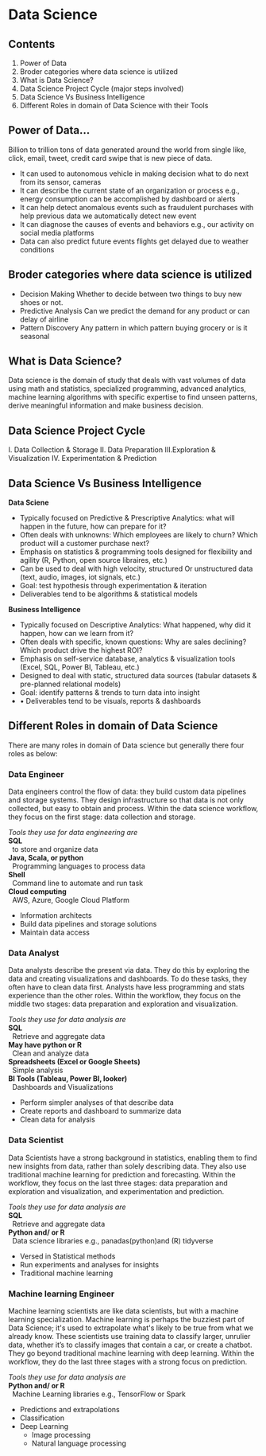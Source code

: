 # Data Science 

## Contents
1.	Power of Data
2.	Broder categories where data science is utilized
3.	What is Data Science?
4.	Data Science Project Cycle (major steps involved)
5.	Data Science Vs Business Intelligence
6.	Different Roles in domain of Data Science with their Tools

## Power of Data…
Billion to trillion tons of data generated around the world from single like, click, email, tweet, credit card swipe that is new piece of data. <br>
- It can used to autonomous vehicle in making decision what to do next from its sensor, cameras <br>
- It can describe the current state of an organization or process e.g., energy consumption can be accomplished by dashboard or alerts <br>
- It can help detect anomalous events such as fraudulent purchases with help previous data we automatically detect new event <br>
- It can diagnose the causes of events and behaviors e.g., our activity on social media platforms <br>
- Data can also predict future events flights get delayed due to weather conditions <br>

## Broder categories where data science is utilized 
-	Decision Making
Whether to decide between two things to buy new shoes or not.
-	Predictive Analysis
Can we predict the demand for any product or can delay of airline
-	Pattern Discovery
Any pattern in which pattern buying grocery or is it seasonal

## What is Data Science? 
Data science is the domain of study that deals with vast volumes of data using math and statistics, specialized programming, advanced analytics, machine learning algorithms with specific expertise to find unseen patterns, derive meaningful information and make business decision.


## Data Science Project Cycle 
I.	Data Collection & Storage
II.	Data Preparation
III.Exploration & Visualization
IV.	Experimentation & Prediction 


## Data Science Vs Business Intelligence
 
**Data Sciene** <br>
- Typically focused on Predictive & Prescriptive Analytics: what will happen in the future, how can prepare for it? <br>
- Often deals with unknowns: Which employees are likely to churn? Which product will a customer purchase next? <br>
- Emphasis on statistics & programming tools designed for flexibility and agility (R, Python, open source libraires, etc.) <br>
- Can be used to deal with high velocity, structured Or unstructured data (text, audio, images, iot signals, etc.) <br>
- Goal: test hypothesis through experimentation & iteration <br>
- Deliverables tend to be algorithms & statistical models <br>
 
**Business Intelligence** <br>
- Typically focused on Descriptive Analytics: What happened, why did it happen, how can we learn from it? <br>
- Often deals with specific, known questions: Why are sales declining? Which product drive the highest ROI? <br>
- Emphasis on self-service database, analytics & visualization tools (Excel, SQL, Power BI, Tableau, etc.) <br>
- Designed to deal with static, structured data sources (tabular datasets & pre-planned relational models) <br>
- Goal: identify patterns & trends to turn data into insight <br>
- •	Deliverables tend to be visuals, reports & dashboards <br>

## Different Roles in domain of Data Science 
There are many roles in domain of Data science but generally there four roles as below: <br>

### Data Engineer
Data engineers control the flow of data: they build custom data pipelines and storage systems. They design infrastructure so that data is not only collected, but easy to obtain and process. Within the data science workflow, they focus on the first stage: data collection and storage.

*Tools they use for data engineering are*  <br>
**SQL** <br>
&nbsp; to store and organize data <br>
**Java, Scala, or python** <br>
&nbsp; Programming languages to process data <br>
**Shell** <br>
&nbsp; Command line to automate and run task <br>
**Cloud computing** <br>
&nbsp; AWS, Azure, Google Cloud Platform <br>
-	Information architects
-	Build data pipelines and storage solutions
-	Maintain data access

###	Data Analyst
 Data analysts describe the present via data. They do this by exploring the data and creating visualizations and dashboards. To do these tasks, they often have to clean data first. Analysts have less programming and stats experience than the other roles. Within the workflow, they focus on the middle two stages: data preparation and exploration and visualization.

*Tools they use for data analysis are* <br> 
**SQL**  <br />
&nbsp; Retrieve and aggregate data <br>
**May have python or R** <br />
&nbsp; Clean and analyze data <br>
**Spreadsheets (Excel or Google Sheets)** <br />
&nbsp; Simple analysis <br>
**BI Tools (Tableau, Power BI, looker)** <br />
&nbsp; Dashboards and Visualizations

-	Perform simpler analyses of that describe data
-	Create reports and dashboard to summarize data
-	Clean data for analysis

###	Data Scientist
Data Scientists have a strong background in statistics, enabling them to find new insights from data, rather than solely describing data. They also use traditional machine learning for prediction and forecasting. Within the workflow, they focus on the last three stages: data preparation and exploration and visualization, and experimentation and prediction.

*Tools they use for data analysis are* <br> 
**SQL** <br>
&nbsp; Retrieve and aggregate data <br>
**Python and/ or R** <br>
 &nbsp; Data science libraries e.g., panadas(python)and (R) 
 tidyverse <br>
-	Versed in Statistical methods
-	Run experiments and analyses for insights 
-	Traditional machine learning


### Machine learning Engineer
Machine learning scientists are like data scientists, but with a machine learning specialization. Machine learning is perhaps the buzziest part of Data Science; it's used to extrapolate what's likely to be true from what we already know. These scientists use training data to classify larger, unrulier data, whether it’s to classify images that contain a car, or create a chatbot. They go beyond traditional machine learning with deep learning. Within the workflow, they do the last three stages with a strong focus on prediction. 

*Tools they use for data analysis are* <br> 
**Python and/ or R** <br>
 &nbsp; Machine Learning libraries e.g., TensorFlow or Spark
-	Predictions and extrapolations
-	Classification 
-	Deep Learning
    - Image processing
    - Natural language processing


